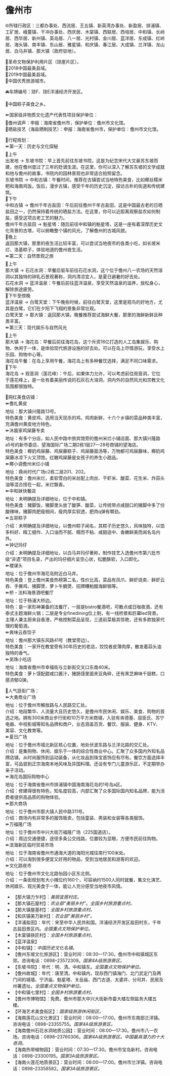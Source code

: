 # 儋州市  
🌐所辖行政区：三都办事处、西流居、王五镇、新英湾办事处、新盈居、排浦镇、工矿居、峨蔓镇、干冲办事处、西庆居、木棠镇、西联居、西培居、中和镇、长岭居、西华居、新州镇、英岛居、八一居、光村镇、金川居、蓝洋居、东成镇、红岭居、海头镇、南丰镇、东山居、雅星镇、和庆镇、春江居、大成镇、兰洋镇、龙山居、白马井镇、那大镇（政府驻地）。  

🚩革命文物保护利用片区（琼崖片区）。  
🏅2018中国最美县域。  
🏅2019中国最美县域。  
🏅中国优秀旅游城市。  

🚘车牌编号：琼F、琼E洋浦经济开发区。  

🧊中国粽子美食之乡。  

⏩国家级非物质文化遗产代表性项目保护单位：  
🔸儋州调声：申报：海南省儋州市，保护单位：儋州市文化馆。  
🔸晒盐技艺（海盐晒制技艺）：申报：海南省儋州市，保护单位：儋州市文化馆。  

🧭行程规划：  
⏩第一天：历史与文化探秘  
🔸上午  
出发地 → 东坡书院：早上首先前往东坡书院，这是为纪念宋代大文豪苏东坡而建，他在儋州度过了三年的贬谪生涯。在这里，你可以深入了解苏东坡的文学成就和他与儋州的故事，书院内的园林景观也非常适合拍照留念。  
东坡书院 → 中和古镇：午餐时间，推荐在古镇尝试当地特色美食，比如椰丝糯米粑和海南鸡饭。饭后，漫步古镇，感受千年的历史沉淀，探访古朴的街道和传统建筑。  
🔸下午  
中和古镇 → 儋州千年古盐田：午后前往儋州千年古盐田，这是中国最古老的日晒盐田之一，仍然保持着传统的晒盐方法。在这里，你可以近距离观察盐农如何制盐，感受这项古老工艺的魅力。  
儋州千年古盐田 → 魁星塔：随后前往中和镇的魁星塔，这是一座有着深厚历史文化背景的古塔，可以俯瞰整个镇的风光，了解儋州的古城风貌。  
🔸晚上  
返回那大镇，那里的夜生活比较丰富，可以尝试当地夜市的各类小吃，如长坡米烂、洛基粽子，体验地道的儋州夜生活。  
⏩第二天：自然景观之旅  
🔸上午  
那大镇 → 石花水洞：早餐后驱车前往石花水洞，这个位于儋州八一农场的天然溶洞以其独特的钟乳石景观著称，洞内清凉宜人，是夏日避暑的好去处。  
石花水洞 → 蓝洋温泉：午餐后前往蓝洋温泉，享受天然温泉的滋养，放松身心，解除旅途疲劳。  
🔸下午至傍晚  
蓝洋温泉 → 白鹭天堂：下午晚些时候，前往白鹭天堂，这里是观鸟的好地方，尤其是白鹭，它们在夕阳下飞翔的景象非常壮观。  
白鹭天堂 → 那大镇：返回那大镇，晚餐推荐尝试海鲜大餐，那里的海鲜新鲜且种类丰富。  
⏩第三天：现代娱乐与自然风光  
🔸上午  
那大镇 → 海花岛：早餐后前往海花岛，这个斥资16亿打造的人工岛集娱乐、购物、休闲于一体，是体验现代旅游设施的好去处。可以在岛上尽情游玩，享受水上乐园、购物中心等。  
海花岛午餐：在岛上享用午餐，海花岛上有多种餐饮选择，满足不同口味需求。  
🔸下午  
海花岛 → 观音洞（莲花峰）：午后，如果体力允许，可以考虑前往观音洞，它位于莲花峰上，是一处有着美丽传说的石灰石大溶洞，洞内外的自然风光和宗教文化氛围都很独特。  

🍴网红美食店铺：  
⏩儋礼黄皮  
地址：那大镇兴隆路13号。  
特色美食：黄皮鸡，选用当天现杀的鸡，鸡肉新鲜，十六个乡镇的菜品种类丰富，充满儋州黄皮地方特色。  
⏩沐晨家鸡屎藤专卖  
地址：有多个分店，如人民中路中旅宾馆旁的儋州米烂小铺店面、那大镇兴隆路a5号的新市委店、望海国际广场二期2栋1层27—28号商铺的望海店。  
特色美食：椰奶鸡屎藤、鸡屎藤粽子、鸡屎藤面汤等，万物都可鸡屎藤味，椰奶鸡屎藤冰凉下火又顶饱，红糖鸡屎藤是女孩子的养生小甜品。  
⏩椰小调儋州米烂小铺  
地址：鼎尚时代广场c2栋二层201、202。  
特色美食：儋州米烂，柔软雪白的米丝配上肉丝、干虾米、酸菜、花生米、炸蒜头油等混合捞在一起，米烂飘香。  
⏩中和妹快餐店  
地址：未明确提及详细地址，位于中和镇。  
特色美食：猪脚饭，猪脚里头放了酸笋、酸菜，让传统带点咸甜口的猪脚中多了份酸辣味，猪脚肉肥瘦相间，瘦肉厚实软透，肥肉q弹有嚼劲。  
⏩五哥粽子  
介绍：未明确提及详细地址，以儋州粽子闻名，其粽子历史悠久，风味独特，以馅多料好、精工细作、入口油而不腻、糯而不粘、咸甜适中、香嫩鲜美而闻名岛内外。  
⏩钟记玛仔  
介绍：未明确提及详细地址，以白马井玛仔著称，制作技艺入选儋州市第六批市级“非遗”项目名录，产出的玛仔细片呈空心状，松脆酥软，入口即化。  
⏩楼谋头  
地址：位于儋州市海花岛附近白马井。  
特色美食：登上儋州美食热榜第二名，性价比高，菜品有凤爪、鲜虾烧卖、鲜虾云吞、手撕鸡、猪脚煲、萝卜牛腩煲、招牌糟粕醋海鲜锅等。  
⏩桥・法料海景酒吧餐厅  
地址：位于杨浦大桥边。  
特色：是一家形神兼备的法餐厅，一层是bistro餐酒吧，可散点或日咖夜酒，还有泰式主题海鲜火锅；二层是专业finedining位上制，有一线桥景和巨幕led背景。主理人兼主厨来自香港，严格控制菜品呈现，三道前菜极其惊艳，还有多款独家代理的葡萄酒。  
⏩爽味云吞饺子  
地址：儋州那大镇东风路41号（教堂旁边）。  
特色美食：一家开在教堂旁有30年历史的老店，饺饺者皮薄肉厚，散发着蒜头油独特的香气。  
⏩吴珠小吃店  
地址：海南省儋州市幸福街与立新街交叉口东南40米。  
特色美食：萝卜馍配甜咸口酱汁，猪肠馍里面夹豆角碎，还有黑芝麻味千层糕，口感浓郁Q弹。  

👣人气逛街广场：  
⏩大勇商业广场  
地址：位于儋州市解放路与人民路交汇处。  
介绍：地段繁华、人流量大且历史悠久，是儋州市民休闲、娱乐、美食、购物的首选之地。拥有300米商业步行街和10万平方米商铺，入驻有肯德基、屈臣氏、苏宁电器、中视影城等知名品牌和商户，业态涵盖百货、餐饮、服装、健身、KTV、美容、文化教育等。  
⏩夏日广场  
地址：位于儋州市城北新区核心位置，地处伏波东路与兰洋北路的交汇处。  
介绍：是集购物、休闲、娱乐于一体的综合性商业中心。汇聚了众多国内外知名品牌店铺，从时尚服饰到运动装备，从化妆品到珠宝首饰应有尽有。餐饮方面选择丰富，可品尝到正宗海南本地风味及异国料理。还设有专门儿童游乐区，不定期举办亲子活动。  
⏩海花岛国际购物中心  
地址：位于海南省儋州市排浦镇中国海南海花岛的1号岛a区。  
介绍：修建得很有特色，知名度较高，内部汇聚了众多国际国内知名品牌，能为消费者提供高品质的购物体验。  
⏩那大商场  
地址：位于儋州市那大镇人民中路311号。  
介绍：商场内有非常多的服饰贩卖，包括童装、男装和女装等各类服饰。  
⏩万福隆广场  
地址：位于儋州市中兴大街万福隆广场（225国道店）。  
介绍：周边交通便捷，途径多条公交线路，位置较为显眼，方便市民前往购物。  
⏩滨海新区临时贸易市场  
地址：位于海南省儋州市通海大道的海阳光城往南行100米处。  
介绍：可以淘到很多便宜又好用的物品，受到当地居民和游客的欢迎。  
⏩文化路夜市  
地址：位于儋州市文化北路怡园小区东北侧。  
介绍：一条街规划有大小摊位约160个，可容纳约1500人同时就餐，集文化演艺、休闲娱乐、观光美食于一体，能让人充分感受当地夜市风情。  

* 【那大镇力乍村】：*美丽宜居村庄。*  
* 【那大镇石屋村】：*农业部“美丽乡村”。全国乡村旅游重点村。*  
* 【那大镇屋基村】：*全国乡村旅游重点村。*  
* 【和庆镇美万新村】：*农业部“美丽乡村”。*  
* 【洋浦盐田】：年代：宋至中华人民共和国。洋浦经济开发区盐田村东，千年古盐田景区内。*全国重点文物保护单位。*  
* 【木棠镇铁匠村】：*全国乡村旅游重点村。*  
* 【蓝洋温泉】  
* 【中和镇】：*中国历史文化名镇。*  
* 【儋州东坡文化旅游区】：营业时间：08:30—17:30。儋州市中和镇城区东郊。咨询电话：0898–23572309。*国家4A级旅游景区。*  
* 【东坡书院】：年代：明、清。中和镇东。*全国重点文物保护单位。*  
* 【儋州故城】：年代：唐至清。中和镇内，现存西门镇海门、北门武定门及两门间的城墙、宁济庙、魁星塔、关岳庙、西门古道、太婆井、分司井、民居及州署遗址。*全国重点文物保护单位。*  
* 【中和镇七里村】：*全国乡村旅游重点村。*  
* 【儋州市博物馆】：免费。儋州市那大中兴大街新市委大楼左侧盐务大楼五楼。  
* 【环海艺术美食街区】：*国家级旅游休闲街区。*  
* 【海南莲花山文化景区】：营业时间：08:00—17:00。儋州市东南部兰洋镇。咨询电话：0898–23355755。*国家4A级旅游景区。*  
* 【海南儋州石花水洞地质公园】：营业时间：08:00—17:30。儋州市八一农场。咨询电话：0898–23760306。*国家4A级旅游景区。中国最具潜力的十大奇洞。*  
* 【海南热带植物园】：营业时间：07:30—17:30。儋州市宝岛新村。咨询电话：0898–23300195。*国家3A级旅游景区。*  
* 【海南火莲花地质景区】：营业时间：08:00—17:00。儋州市兰洋镇。咨询电话：0898–23358582。*国家3A级旅游景区。*  
